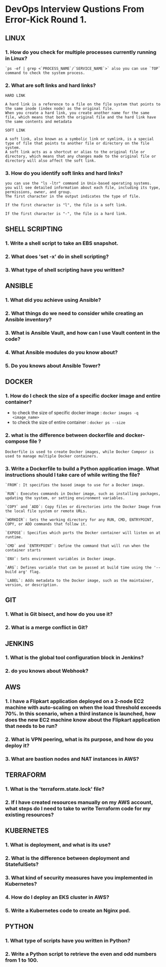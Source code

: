 # DevOps Interview Qustions From Error-Kick Round 1.

## LINUX

### 1. How do you check for multiple processes currently running in Linux?
```
`ps -ef | grep <`PROCESS_NAME`/`SERVICE_NAME`>` also you can use `TOP` command to check the system process.
```

### 2. What are soft links and hard links?

`HARD LINK`
```
A hard link is a reference to a file on the file system that points to the same inode (index node) as the original file. 
When you create a hard link, you create another name for the same file, which means that both the original file and the hard link have the same contents and metadata
```
`SOFT LINK`
```
A soft link, also known as a symbolic link or symlink, is a special type of file that points to another file or directory on the file system. 
A soft link acts as a shortcut or alias to the original file or directory, which means that any changes made to the original file or directory will also affect the soft link.
```

### 3. How do you identify soft links and hard links?
```
you can use the "ls -ltr" command in Unix-based operating systems.
you will see detailed information about each file, including its type, permissions, owner, and group. 
The first character in the output indicates the type of file.

If the first character is "l", the file is a soft link.

If the first character is "-", the file is a hard link.
```

## SHELL SCRIPTING

### 1. Write a shell script to take an EBS snapshot.
 
### 2. What does 'set -x' do in shell scripting?
 
### 3. What type of shell scripting have you written?


## ANSIBLE

### 1. What did you achieve using Ansible?

### 2. What things do we need to consider while creating an Ansible inventory?

### 3. What is Ansible Vault, and how can I use Vault content in the code?

### 4. What Ansible modules do you know about?

### 5. Do you knows about Ansible Tower?


## DOCKER

### 1. How do I check the size of a specific docker image and entire container?

- to check the size of specific docker image : `docker images -q <image_name>`
- to check the size of entire container : `docker ps --size`
 
### 2. what is the difference between dockerfile and docker-compose file ?
```
Dockerfile is used to create Docker images, while Docker Composr is used to manage multiple Docker containers.
```

### 3. Write a Dockerfile to build a Python application image. What instructions should I take care of while writing the file?
```
`FROM`: It specifies the based image to use for a Docker image.

`RUN`: Executes commands in Docker image, such as installing packages, updating the system, or setting environment variables.

`COPY` and `ADD`: Copy files or directories into the Docker Image from the local file system or remote URLs.

`WORKDIR`: Sets the working directory for any RUN, CMD, ENTRYPOINT, COPY, or ADD commands that follow it.

`EXPOSE`: Specifies which ports the Docker container will listen on at runtime.

`CMD` and `ENTRYPOINT`: Define the command that will run when the container starts

`ENV`: Sets environment variables in Docker image.

`ARG`: Defines variable that can be passed at build time using the '--build arg' flag.

`LABEL`: Adds metadata to the Docker image, such as the maintainer, version, or description.
```

## GIT

### 1. What is Git bisect, and how do you use it?
 
### 2. What is a merge conflict in Git?


## JENKINS

### 1. What is the global tool configuration block in Jenkins?

### 2. do you knows about Webhook?


## AWS

### 1. I have a Flipkart application deployed on a 2-node EC2 machine with auto-scaling on when the load threshold exceeds 70%. In this scenario, when a third instance is launched, how does the new EC2 machine know about the Flipkart application that needs to be run?

### 2. What is VPN peering, what is its purpose, and how do you deploy it?
 
### 3. What are bastion nodes and NAT instances in AWS?


## TERRAFORM

### 1. What is the 'terraform.state.lock' file?
 
### 2. If I have created resources manually on my AWS account, what steps do I need to take to write Terraform code for my existing resources?


## KUBERNETES

### 1. What is deployment, and what is its use?

### 2. What is the difference between deployment and StatefulSets?

### 3. What kind of security measures have you implemented in Kubernetes?

### 4. How do I deploy an EKS cluster in AWS?

### 5. Write a Kubernetes code to create an Nginx pod.


## PYTHON

### 1. What type of scripts have you written in Python?
 
### 2. Write a Python script to retrieve the even and odd numbers from 1 to 100.

